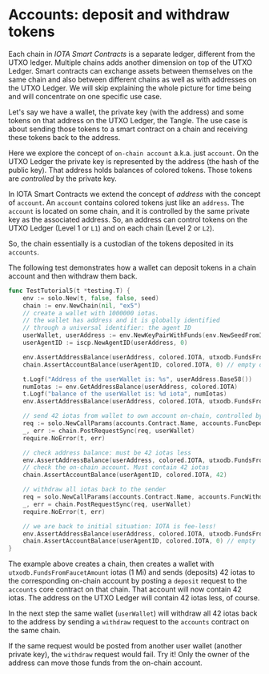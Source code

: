 # Accounts: deposit and withdraw tokens

Each chain in _IOTA Smart Contracts_ is a separate ledger, different from the UTXO ledger.
Multiple chains adds another dimension on top of the UTXO Ledger. Smart contracts
can exchange assets between themselves on the same chain and also between different chains as well as with
addresses on the UTXO Ledger. We will skip explaining the whole picture for time
being and will concentrate on one specific use case.

Let's say we have a wallet, the private key (with the address) and some tokens on
that address on the UTXO Ledger, the Tangle. The use case is about sending those tokens to a smart contract on a chain
and receiving these tokens back to the address.

Here we explore the concept of `on-chain account` a.k.a. just `account`. On the UTXO
Ledger the private key is represented by the address (the hash of the public
key). That address holds balances of colored tokens. Those tokens are
_controlled_ by the private key.

In IOTA Smart Contracts we extend the concept of _address_ with the concept of `account`. An 
`account` contains colored tokens just like an `address`. The `account` is
located on some chain, and it is controlled by the same private key as the 
associated address. So, an address can control tokens on the UTXO Ledger 
(Level 1 or `L1`) and on each chain (Level 2 or `L2`).

So, the chain essentially is a custodian of the tokens deposited in its `accounts`.

The following test demonstrates how a wallet can deposit tokens in a chain 
account and then withdraw them back.

```go
func TestTutorial5(t *testing.T) {
	env := solo.New(t, false, false, seed)
	chain := env.NewChain(nil, "ex5")
	// create a wallet with 1000000 iotas.
	// the wallet has address and it is globally identified
	// through a universal identifier: the agent ID
	userWallet, userAddress := env.NewKeyPairWithFunds(env.NewSeedFromIndex(5))
	userAgentID := iscp.NewAgentID(userAddress, 0)

	env.AssertAddressBalance(userAddress, colored.IOTA, utxodb.FundsFromFaucetAmount)
	chain.AssertAccountBalance(userAgentID, colored.IOTA, 0) // empty on-chain

	t.Logf("Address of the userWallet is: %s", userAddress.Base58())
	numIotas := env.GetAddressBalance(userAddress, colored.IOTA)
	t.Logf("balance of the userWallet is: %d iota", numIotas)
	env.AssertAddressBalance(userAddress, colored.IOTA, utxodb.FundsFromFaucetAmount)

	// send 42 iotas from wallet to own account on-chain, controlled by the same wallet
	req := solo.NewCallParams(accounts.Contract.Name, accounts.FuncDeposit.Name).WithIotas(42)
	_, err := chain.PostRequestSync(req, userWallet)
	require.NoError(t, err)

	// check address balance: must be 42 iotas less
	env.AssertAddressBalance(userAddress, colored.IOTA, utxodb.FundsFromFaucetAmount-42)
	// check the on-chain account. Must contain 42 iotas
	chain.AssertAccountBalance(userAgentID, colored.IOTA, 42)

	// withdraw all iotas back to the sender
	req = solo.NewCallParams(accounts.Contract.Name, accounts.FuncWithdraw.Name).WithIotas(1)
	_, err = chain.PostRequestSync(req, userWallet)
	require.NoError(t, err)

	// we are back to initial situation: IOTA is fee-less!
	env.AssertAddressBalance(userAddress, colored.IOTA, utxodb.FundsFromFaucetAmount)
	chain.AssertAccountBalance(userAgentID, colored.IOTA, 0) // empty
}
```

The example above creates a chain, then creates a wallet with `utxodb.FundsFromFaucetAmount` iotas (1 Mi) and
sends (deposits) 42 iotas to the corresponding on-chain account by posting
a `deposit` request to the `accounts` core contract on that chain. That account
will now contain 42 iotas. The address on the UTXO Ledger will contain 42 iotas
less, of course.

In the next step the same wallet (`userWallet`) will withdraw all 42 iotas back
to the address by sending a `withdraw` request to the `accounts` contract on 
the same chain.

If the same request would be posted from another user wallet (another private
key), the `withdraw` request would fail. Try it! Only the owner of the address
can move those funds from the on-chain account.


  